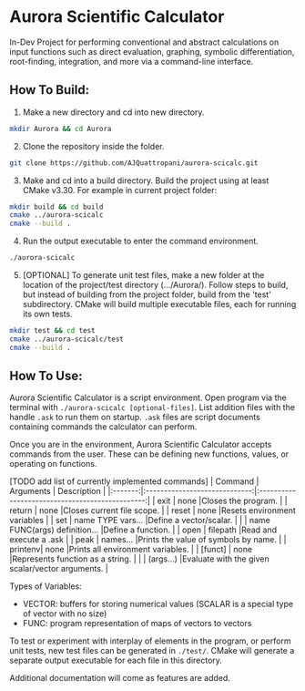 # Aurora Scientific Calculator

In-Dev Project for performing conventional and abstract calculations on input functions such as direct evaluation, graphing, symbolic differentiation, root-finding, integration, and more via a command-line interface.

## How To Build:
1. Make a new directory and cd into new directory.
```bash
mkdir Aurora && cd Aurora
```

2. Clone the repository inside the folder.
```bash
git clone https://github.com/AJQuattropani/aurora-scicalc.git
```

3. Make and cd into a build directory. Build the project using at least CMake v3.30. For example in current project folder: 
```bash
mkdir build && cd build
cmake ../aurora-scicalc
cmake --build .
```

4. Run the output executable to enter the command environment.
```bash
./aurora-scicalc
```

5. [OPTIONAL] To generate unit test files, make a new folder at the location of the project/test directory (.../Aurora/). Follow steps to build, but instead of building from the project folder, build from the 'test' subdirectory. CMake will build multiple executable files, each for running its own tests.
```bash
mkdir test && cd test
cmake ../aurora-scicalc/test
cmake --build .
```

## How To Use:
Aurora Scientific Calculator is a script environment. Open program via the terminal with `./aurora-scicalc [optional-files]`. List addition files with the handle `.ask` to run them on startup. `.ask` files are script documents containing commands the calculator can perform.

Once you are in the environment, Aurora Scientific Calculator accepts commands from the user. These can be defining new functions, values, or operating on functions.

[TODO add list of currently implemented commands]
| Command | Arguments                     |  Description                                    |
|:-------:|:-----------------------------:|:-----------------------------------------------:|
| exit    | none                          |Closes the program.                              |
| return  | none                          |Closes current file scope.                       |
| reset   | none                          |Resets environment variables                     |
| set     | name TYPE vars...             |Define a vector/scalar.                          |
|         | name FUNC(args) definition... |Define a function.                               |
| open    | filepath                      |Read and execute a .ask                          |
| peak    | names...                      |Prints the value of symbols by name.             |
| printenv| none                          |Prints all environment variables.                |
| [funct] | none                          |Represents function as a string.                 |
|         | (args...)                     |Evaluate with the given scalar/vector arguments. |

Types of Variables:
- VECTOR: buffers for storing numerical values (SCALAR is a special type of vector with no size)
- FUNC: program representation of maps of vectors to vectors

To test or experiment with interplay of elements in the program, or perform unit tests, new test files can be generated in `./test/`. CMake will generate a separate output executable for each file in this directory.


Additional documentation will come as features are added.

